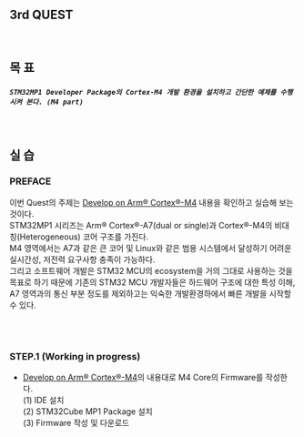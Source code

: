 
## 3rd QUEST
<br/>

## 목 표
##### `STM32MP1 Developer Package의 Cortex-M4 개발 환경을 설치하고 간단한 예제를 수행시켜 본다. (M4 part)`
<br/>

## 실 습
### PREFACE
  이번 Quest의 주제는 [Develop on Arm® Cortex®-M4](https://wiki.st.com/stm32mpu/wiki/Getting_started/STM32MP1_boards/STM32MP157C-DK2/Develop_on_Arm%C2%AE_Cortex%C2%AE-M4) 내용을 확인하고 실습해 보는 것이다.<br/>
  STM32MP1 시리즈는 Arm® Cortex®-A7(dual or single)과 Cortex®-M4의 비대칭(Heterogeneous) 코어 구조를 가진다.<br/>
  M4 영역에서는 A7과 같은 큰 코어 및 Linux와 같은 범용 시스템에서 달성하기 어려운 실시간성, 저전력 요구사항 충족이 가능하다.<br/>
  그리고 소프트웨어 개발은 STM32 MCU의 ecosystem을 거의 그대로 사용하는 것을 목표로 하기 때문에 기존의 STM32 MCU 개발자들은 하드웨어 구조에 대한 특성 이해, A7 영역과의 통신 부분 정도를 제외하고는 익숙한 개발환경하에서 빠른 개발을 시작할 수 있다.

<br/><br/>
### STEP.1 (Working in progress)
+ [Develop on Arm® Cortex®-M4](https://wiki.st.com/stm32mpu/wiki/Getting_started/STM32MP1_boards/STM32MP157C-DK2/Develop_on_Arm%C2%AE_Cortex%C2%AE-M4)의 내용대로 M4 Core의 Firmware를 작성한다.<br/>
  (1) IDE 설치<br/>
  (2) STM32Cube MP1 Package 설치<br/>
  (3) Firmware 작성 및 다운로드<br/>
